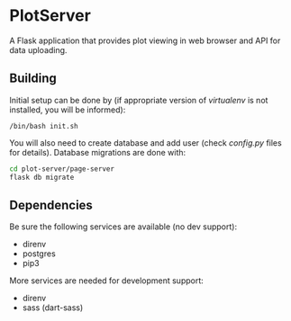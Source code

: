 # PlotServer
A Flask application that provides plot viewing in web browser and API for data uploading.

## Building

Initial setup can be done by (if appropriate version of _virtualenv_ is not installed, you will be informed):

```shell
/bin/bash init.sh
```
You will also need to create database and add user (check _config.py_ files for details). Database migrations are done with:
```bash
cd plot-server/page-server
flask db migrate
```


## Dependencies

Be sure the following services are available (no dev support):

* direnv
* postgres
* pip3

More services are needed for development support:
* direnv
* sass (dart-sass)
